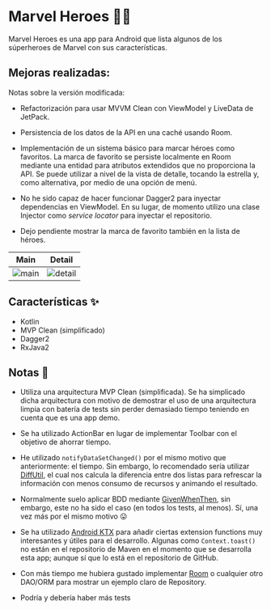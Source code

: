 # Marvel Heroes 💪🏻

Marvel Heroes es una app para Android que lista algunos de los súperheroes de Marvel con sus características.

## Mejoras realizadas:

Notas sobre la versión modificada:

- Refactorización para usar MVVM Clean con ViewModel y LiveData de JetPack.

- Persistencia de los datos de la API en una caché usando Room.

- Implementación de un sistema básico para marcar héroes como favoritos. La marca de favorito se persiste localmente en Room mediante una entidad para atributos extendidos que no proporciona la API. Se puede utilizar a nivel de la vista de detalle, tocando la estrella y, como alternativa, por medio de una opción de menú.

- No he sido capaz de hacer funcionar Dagger2 para inyectar dependencias en ViewModel. En su lugar, de momento utilizo una clase Injector como _service locator_ para inyectar el repositorio.

- Dejo pendiente mostrar la marca de favorito también en la lista de héroes.


 Main                      |  Detail
:-------------------------:|:-------------------------:
![main](https://raw.githubusercontent.com/jerosanchez/MarvelHeroes/master/art/main.png) | ![detail](https://raw.githubusercontent.com/jerosanchez/MarvelHeroes/master/art/detail.png)

## Características ✨

- Kotlin
- MVP Clean (simplificado)
- Dagger2
- RxJava2

## Notas 📝

- Utiliza una arquitectura MVP Clean (simplificada). Se ha simplicado dicha arquitectura con motivo de demostrar el uso de una arquitectura limpia con batería de tests sin perder demasiado tiempo teniendo en cuenta que es una app demo.

- Se ha utilizado ActionBar en lugar de implementar Toolbar con el objetivo de ahorrar tiempo.

- He utilizado `notifyDataSetChanged()` por el mismo motivo que anteriormente: el tiempo. Sin embargo, lo recomendado sería utilizar [DiffUtil](https://developer.android.com/reference/android/support/v7/util/DiffUtil.html), el cual nos calcula la diferencia entre dos listas para refrescar la información con menos consumo de recursos y animando el resultado.

- Normalmente suelo aplicar BDD mediante [GivenWhenThen](https://martinfowler.com/bliki/GivenWhenThen.html), sin embargo, este no ha sido el caso (en todos los tests, al menos). Sí, una vez más por el mismo motivo 😛

- Se ha utilizado [Android KTX](https://github.com/android/android-ktx) para añadir ciertas extension functions muy interesantes y útiles para el desarrollo. Algunas como `Context.toast()` no están en el repositorio de Maven en el momento que se desarrolla esta app; aunque sí que lo está en el repositorio de GitHub.

- Con más tiempo me hubiera gustado implementar [Room](https://developer.android.com/topic/libraries/architecture/room.html) o cualquier otro DAO/ORM para mostrar un ejemplo claro de Repository.

- Podría y debería haber más tests
